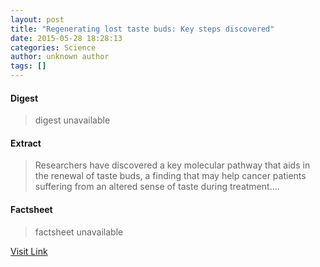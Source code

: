 ```yaml
---
layout: post
title: "Regenerating lost taste buds: Key steps discovered"
date: 2015-05-28 18:28:13
categories: Science
author: unknown author
tags: []
---
```



#### Digest
>digest unavailable

#### Extract
>Researchers have discovered a key molecular pathway that aids in the renewal of taste buds, a finding that may help cancer patients suffering from an altered sense of taste during treatment....

#### Factsheet
>factsheet unavailable

[Visit Link](http://feeds.sciencedaily.com/~r/sciencedaily/~3/Ba-dpruqrow/150528142813.htm)


